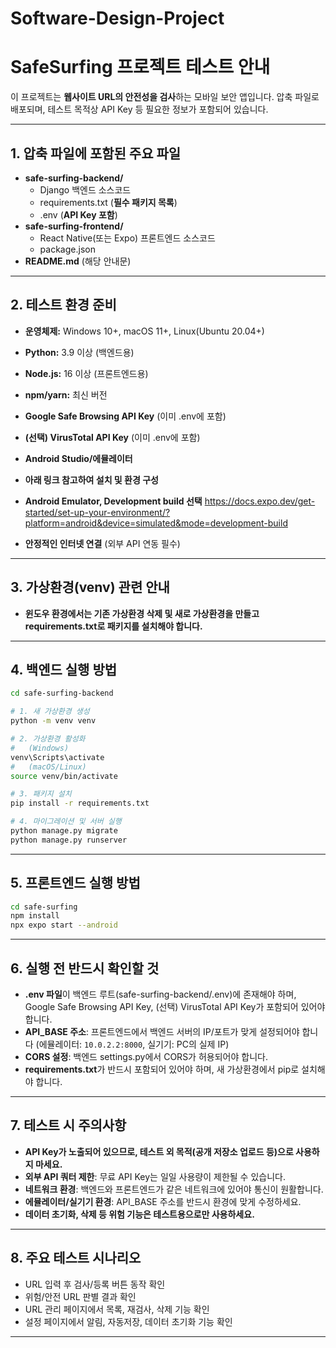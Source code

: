 # Software-Design-Project

# SafeSurfing 프로젝트 테스트 안내

이 프로젝트는 **웹사이트 URL의 안전성을 검사**하는 모바일 보안 앱입니다.
압축 파일로 배포되며, 테스트 목적상 API Key 등 필요한 정보가 포함되어 있습니다.

---

## 1. 압축 파일에 포함된 주요 파일

- **safe-surfing-backend/**
    - Django 백엔드 소스코드
    - requirements.txt (**필수 패키지 목록**)
    - .env (**API Key 포함**)
- **safe-surfing-frontend/**
    - React Native(또는 Expo) 프론트엔드 소스코드
    - package.json
- **README.md** (해당 안내문)

---

## 2. 테스트 환경 준비

- **운영체제:** Windows 10+, macOS 11+, Linux(Ubuntu 20.04+)
- **Python:** 3.9 이상 (백엔드용)
- **Node.js:** 16 이상 (프론트엔드용)
- **npm/yarn:** 최신 버전
- **Google Safe Browsing API Key** (이미 .env에 포함)
- **(선택) VirusTotal API Key** (이미 .env에 포함)
- **Android Studio/에뮬레이터**
- **아래 링크 참고하여 설치 및 환경 구성**
- **Android Emulator, Development build 선택**
https://docs.expo.dev/get-started/set-up-your-environment/?platform=android&device=simulated&mode=development-build

- **안정적인 인터넷 연결** (외부 API 연동 필수)

---

## 3. 가상환경(venv) 관련 안내

- **윈도우 환경에서는 기존 가상환경 삭제 및 새로 가상환경을 만들고 requirements.txt로 패키지를 설치해야 합니다.**

---

## 4. 백엔드 실행 방법

```bash
cd safe-surfing-backend

# 1. 새 가상환경 생성
python -m venv venv

# 2. 가상환경 활성화
#   (Windows)
venv\Scripts\activate
#   (macOS/Linux)
source venv/bin/activate

# 3. 패키지 설치
pip install -r requirements.txt

# 4. 마이그레이션 및 서버 실행
python manage.py migrate
python manage.py runserver
```


---

## 5. 프론트엔드 실행 방법

```bash
cd safe-surfing
npm install
npx expo start --android
```


---

## 6. 실행 전 반드시 확인할 것

- **.env 파일**이 백엔드 루트(safe-surfing-backend/.env)에 존재해야 하며,
Google Safe Browsing API Key, (선택) VirusTotal API Key가 포함되어 있어야 합니다.
- **API_BASE 주소**: 프론트엔드에서 백엔드 서버의 IP/포트가 맞게 설정되어야 합니다
(에뮬레이터: `10.0.2.2:8000`, 실기기: PC의 실제 IP)
- **CORS 설정**: 백엔드 settings.py에서 CORS가 허용되어야 합니다.
- **requirements.txt**가 반드시 포함되어 있어야 하며, 새 가상환경에서 pip로 설치해야 합니다.

---

## 7. 테스트 시 주의사항

- **API Key가 노출되어 있으므로, 테스트 외 목적(공개 저장소 업로드 등)으로 사용하지 마세요.**
- **외부 API 쿼터 제한**: 무료 API Key는 일일 사용량이 제한될 수 있습니다.
- **네트워크 환경**: 백엔드와 프론트엔드가 같은 네트워크에 있어야 통신이 원활합니다.
- **에뮬레이터/실기기 환경**: API_BASE 주소를 반드시 환경에 맞게 수정하세요.
- **데이터 초기화, 삭제 등 위험 기능은 테스트용으로만 사용하세요.**

---

## 8. 주요 테스트 시나리오

- URL 입력 후 검사/등록 버튼 동작 확인
- 위험/안전 URL 판별 결과 확인
- URL 관리 페이지에서 목록, 재검사, 삭제 기능 확인
- 설정 페이지에서 알림, 자동저장, 데이터 초기화 기능 확인

---

